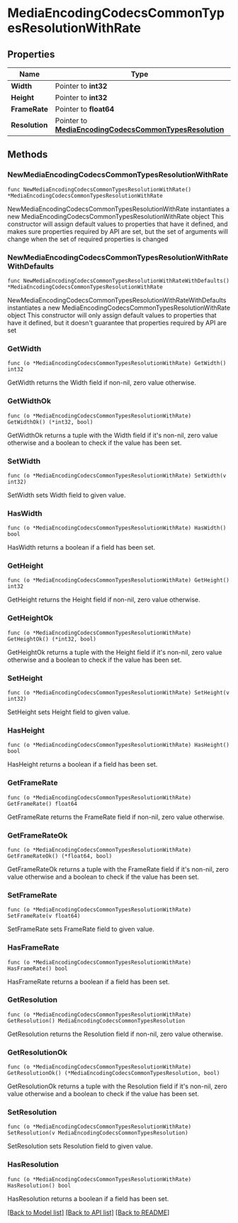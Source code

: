 # MediaEncodingCodecsCommonTypesResolutionWithRate

## Properties

Name | Type | Description | Notes
------------ | ------------- | ------------- | -------------
**Width** | Pointer to **int32** |  | [optional] 
**Height** | Pointer to **int32** |  | [optional] 
**FrameRate** | Pointer to **float64** |  | [optional] 
**Resolution** | Pointer to [**MediaEncodingCodecsCommonTypesResolution**](MediaEncodingCodecsCommonTypesResolution.md) |  | [optional] 

## Methods

### NewMediaEncodingCodecsCommonTypesResolutionWithRate

`func NewMediaEncodingCodecsCommonTypesResolutionWithRate() *MediaEncodingCodecsCommonTypesResolutionWithRate`

NewMediaEncodingCodecsCommonTypesResolutionWithRate instantiates a new MediaEncodingCodecsCommonTypesResolutionWithRate object
This constructor will assign default values to properties that have it defined,
and makes sure properties required by API are set, but the set of arguments
will change when the set of required properties is changed

### NewMediaEncodingCodecsCommonTypesResolutionWithRateWithDefaults

`func NewMediaEncodingCodecsCommonTypesResolutionWithRateWithDefaults() *MediaEncodingCodecsCommonTypesResolutionWithRate`

NewMediaEncodingCodecsCommonTypesResolutionWithRateWithDefaults instantiates a new MediaEncodingCodecsCommonTypesResolutionWithRate object
This constructor will only assign default values to properties that have it defined,
but it doesn't guarantee that properties required by API are set

### GetWidth

`func (o *MediaEncodingCodecsCommonTypesResolutionWithRate) GetWidth() int32`

GetWidth returns the Width field if non-nil, zero value otherwise.

### GetWidthOk

`func (o *MediaEncodingCodecsCommonTypesResolutionWithRate) GetWidthOk() (*int32, bool)`

GetWidthOk returns a tuple with the Width field if it's non-nil, zero value otherwise
and a boolean to check if the value has been set.

### SetWidth

`func (o *MediaEncodingCodecsCommonTypesResolutionWithRate) SetWidth(v int32)`

SetWidth sets Width field to given value.

### HasWidth

`func (o *MediaEncodingCodecsCommonTypesResolutionWithRate) HasWidth() bool`

HasWidth returns a boolean if a field has been set.

### GetHeight

`func (o *MediaEncodingCodecsCommonTypesResolutionWithRate) GetHeight() int32`

GetHeight returns the Height field if non-nil, zero value otherwise.

### GetHeightOk

`func (o *MediaEncodingCodecsCommonTypesResolutionWithRate) GetHeightOk() (*int32, bool)`

GetHeightOk returns a tuple with the Height field if it's non-nil, zero value otherwise
and a boolean to check if the value has been set.

### SetHeight

`func (o *MediaEncodingCodecsCommonTypesResolutionWithRate) SetHeight(v int32)`

SetHeight sets Height field to given value.

### HasHeight

`func (o *MediaEncodingCodecsCommonTypesResolutionWithRate) HasHeight() bool`

HasHeight returns a boolean if a field has been set.

### GetFrameRate

`func (o *MediaEncodingCodecsCommonTypesResolutionWithRate) GetFrameRate() float64`

GetFrameRate returns the FrameRate field if non-nil, zero value otherwise.

### GetFrameRateOk

`func (o *MediaEncodingCodecsCommonTypesResolutionWithRate) GetFrameRateOk() (*float64, bool)`

GetFrameRateOk returns a tuple with the FrameRate field if it's non-nil, zero value otherwise
and a boolean to check if the value has been set.

### SetFrameRate

`func (o *MediaEncodingCodecsCommonTypesResolutionWithRate) SetFrameRate(v float64)`

SetFrameRate sets FrameRate field to given value.

### HasFrameRate

`func (o *MediaEncodingCodecsCommonTypesResolutionWithRate) HasFrameRate() bool`

HasFrameRate returns a boolean if a field has been set.

### GetResolution

`func (o *MediaEncodingCodecsCommonTypesResolutionWithRate) GetResolution() MediaEncodingCodecsCommonTypesResolution`

GetResolution returns the Resolution field if non-nil, zero value otherwise.

### GetResolutionOk

`func (o *MediaEncodingCodecsCommonTypesResolutionWithRate) GetResolutionOk() (*MediaEncodingCodecsCommonTypesResolution, bool)`

GetResolutionOk returns a tuple with the Resolution field if it's non-nil, zero value otherwise
and a boolean to check if the value has been set.

### SetResolution

`func (o *MediaEncodingCodecsCommonTypesResolutionWithRate) SetResolution(v MediaEncodingCodecsCommonTypesResolution)`

SetResolution sets Resolution field to given value.

### HasResolution

`func (o *MediaEncodingCodecsCommonTypesResolutionWithRate) HasResolution() bool`

HasResolution returns a boolean if a field has been set.


[[Back to Model list]](../README.md#documentation-for-models) [[Back to API list]](../README.md#documentation-for-api-endpoints) [[Back to README]](../README.md)


